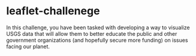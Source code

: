 # leaflet-challenege
In this challenge, you have been tasked with developing a way to visualize USGS data that will allow them to better educate the public and other government organizations (and hopefully secure more funding) on issues facing our planet.
